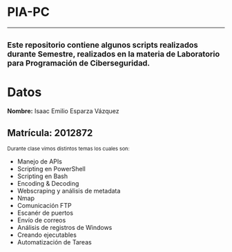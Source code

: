 # PIA-PC
---
<sub>Este repositorio contiene algunos scripts realizados durante Semestre, realizados en la materia de Laboratorio para Programación de Ciberseguridad.</sub>
---
# Datos
**Nombre:** Isaac Emilio Esparza Vázquez 

**Matrícula:** 2012872 
---
<sub>Durante clase vimos distintos temas los cuales son:</sub>
		
- Manejo de APIs		
- Scripting en PowerShell	
- Scripting en Bash
- Encoding & Decoding
- Webscraping y análisis de metadata
- Nmap
- Comunicación FTP
- Escanér de puertos
- Envío de correos
- Análisis de registros de Windows
- Creando ejecutables
- Automatización de Tareas


